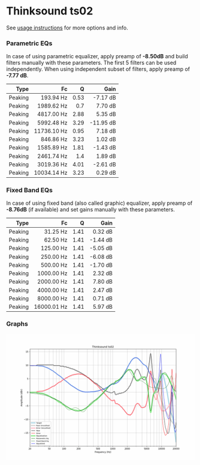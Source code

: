 # Thinksound ts02
See [usage instructions](https://github.com/jaakkopasanen/AutoEq#usage) for more options and info.

### Parametric EQs
In case of using parametric equalizer, apply preamp of **-8.50dB** and build filters manually
with these parameters. The first 5 filters can be used independently.
When using independent subset of filters, apply preamp of **-7.77 dB**.

| Type    | Fc          |    Q | Gain      |
|--------:|------------:|-----:|----------:|
| Peaking | 193.94 Hz   | 0.53 | -7.17 dB  |
| Peaking | 1989.62 Hz  | 0.7  | 7.70 dB   |
| Peaking | 4817.00 Hz  | 2.88 | 5.35 dB   |
| Peaking | 5992.48 Hz  | 3.29 | -11.95 dB |
| Peaking | 11736.10 Hz | 0.95 | 7.18 dB   |
| Peaking | 846.86 Hz   | 3.23 | 1.02 dB   |
| Peaking | 1585.89 Hz  | 1.81 | -1.43 dB  |
| Peaking | 2461.74 Hz  | 1.4  | 1.89 dB   |
| Peaking | 3019.36 Hz  | 4.01 | -2.61 dB  |
| Peaking | 10034.14 Hz | 3.23 | 0.29 dB   |

### Fixed Band EQs
In case of using fixed band (also called graphic) equalizer, apply preamp of **-8.76dB**
(if available) and set gains manually with these parameters.

| Type    | Fc          |    Q | Gain     |
|--------:|------------:|-----:|---------:|
| Peaking | 31.25 Hz    | 1.41 | 0.32 dB  |
| Peaking | 62.50 Hz    | 1.41 | -1.44 dB |
| Peaking | 125.00 Hz   | 1.41 | -5.05 dB |
| Peaking | 250.00 Hz   | 1.41 | -6.08 dB |
| Peaking | 500.00 Hz   | 1.41 | -1.70 dB |
| Peaking | 1000.00 Hz  | 1.41 | 2.32 dB  |
| Peaking | 2000.00 Hz  | 1.41 | 7.80 dB  |
| Peaking | 4000.00 Hz  | 1.41 | 2.47 dB  |
| Peaking | 8000.00 Hz  | 1.41 | 0.71 dB  |
| Peaking | 16000.01 Hz | 1.41 | 5.97 dB  |

### Graphs
![](./Thinksound%20ts02.png)